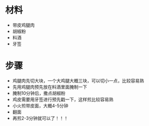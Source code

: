 # 材料

- 带皮鸡腿肉
- 胡椒粉
- 料酒
- 牙签

# 步骤

- 鸡腿肉先切大块，一个大鸡腿大概三块，可以切小一点，比较容易熟
- 先用鸡腿肉预先放在料酒里面腌制一下
- 腌制10分钟后，撒点胡椒粉
- 鸡皮需要用牙签进行预先戳一下，这样煎比较容易熟
- 小火煎带皮面，大概4-5分钟
- 翻面
- 再煎2-3分钟就可以了！！！
